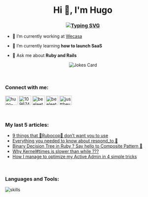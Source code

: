 <h1 align="center">Hi 👋, I'm Hugo</h1>
<h3 align="center"><a href="https://git.io/typing-svg"><img src="https://readme-typing-svg.herokuapp.com?font=Fira+Code&pause=1000&center=true&width=435&lines=Software+Engineer" alt="Typing SVG" /></a></h3>

- 🔭 I’m currently working at [Wecasa](https://www.wecasa.fr)

- 🌱 I’m currently learning **how to launch SaaS**

- 💬 Ask me about **Ruby and Rails**
<div align="center"><img src="https://readme-jokes.vercel.app/api?hideBorder&bgColor=%2f343f" alt="Jokes Card" /></div>

&nbsp;

<h3 align="left">Connect with me:</h3>
<p align="left">
<a href="https://linkedin.com/in/hugo-vast" target="_blank"><img align="center" src="https://raw.githubusercontent.com/rahuldkjain/github-profile-readme-generator/master/src/images/icons/Social/linked-in-alt.svg" alt="hugo-vast" height="30" width="40" /></a>
<a href="https://stackoverflow.com/users/10967401" target="_blank"><img align="center" src="https://raw.githubusercontent.com/rahuldkjain/github-profile-readme-generator/master/src/images/icons/Social/stack-overflow.svg" alt="10967401" height="30" width="40" /></a>
<a href="https://www.youtube.com/@beeleethebee" target="_blank"><img align="center" src="https://raw.githubusercontent.com/rahuldkjain/github-profile-readme-generator/master/src/images/icons/Social/youtube.svg" alt="beeleethebee" height="30" width="40" /></a>
<a href="https://www.reddit.com/user/Just_The_V" target="_blank"><img align="center" src="https://raw.githubusercontent.com/rahuldkjain/github-profile-readme-generator/master/src/images/icons/Social/reddit.svg" alt="beeleethebee" height="30" width="40" /></a>
<a href="https://dev.to/justthev" target="blank"><img align="center" src="https://raw.githubusercontent.com/rahuldkjain/github-profile-readme-generator/master/src/images/icons/Social/devto.svg" alt="justthev" height="30" width="40" /></a>
  
</p>

&nbsp;

<h3 align="left">My last 5 articles:</h3>

<!-- BLOG-POST-LIST:START -->
- [9 things that 🚨Rubocop🚨 don’t want you to use](https://dev.to/pimp_my_ruby/9-things-that-rubocop-dont-want-you-to-use-pb1)
- [Everything you needed to know about respond_to 🔎](https://dev.to/pimp_my_ruby/everything-you-needed-to-know-about-respondto-2511)
- [Binary Decision Tree in Ruby ? Say hello to Composite Pattern 🌳](https://dev.to/wecasa/binary-decision-tree-in-ruby-say-hello-to-composite-pattern-h8n)
- [Why Kernel#times is slower than while ???](https://dev.to/pimp_my_ruby/if-you-want-your-ruby-application-to-be-efficient-keep-it-updated-37k0)
- [How I manage to optimize my Active Admin in 4 simple tricks](https://dev.to/pimp_my_ruby/how-i-manage-to-optimize-my-active-admin-in-4-simple-tricks-aij)
<!-- BLOG-POST-LIST:END -->

&nbsp;

<h3 align="left">Languages and Tools:</h3>
<div align="left">
  <img align="center" src="https://skillicons.dev/icons?i=ruby,rails,redis,bots,docker,heroku,firebase,gcp,git,github,gitlab,mysql,postgres,sqlite,postman,stackoverflow,discord,solidity,bash,c,vue,vite,react,tailwind,html,js,css&theme=dark" alt="skills" /> 
</div>
